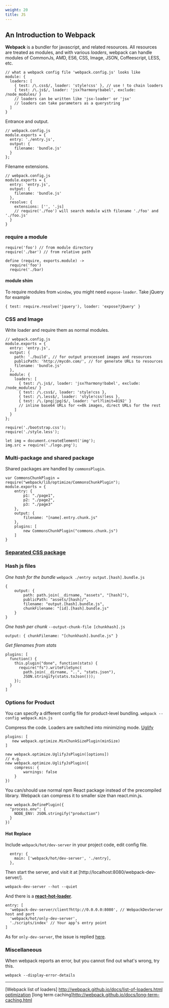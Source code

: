 ```yaml
---
weight: 20
title: JS
---
```


## An Introduction to Webpack

**Webpack** is a bundler for javascript, and related resources.
All resources are treated as modules, and with various *loaders*,
webpack can handle modules of CommonJs, AMD, ES6, CSS, Image, JSON, Coffeescript, LESS, etc.


```
// what a webpack config file 'webpack.config.js' looks like
module: {
  loaders: [
    { test: /\.css$/, loader: 'style!css' }, // use ! to chain loaders
    { test: /\.js$/, loader: 'jsx?harmony!babel', exclude: /node_modules/ }
    // loaders can be written like 'jsx-loader' or 'jsx'
    // loaders can take parameters as a querystring
  ]
}
```
Entrance and output.

```
// webpack.config.js
module.exports = {
  entry: './entry.js',
  output: {
    filename: 'bundle.js'
  }
};
```
Filename extensions.
```
// webpack.config.js
module.exports = {
  entry: 'entry.js',
  output: {
    filename: 'bundle.js'
  },
  resolve: {
    extensions: ['', '.js]
    // require('./foo') will search module with filename './foo' and './foo.js'
  }
}
```

### require a module
```
require('foo') // from module directory
require('./bar') // from relative path

define (require, exports.module) ->
  require('foo')
  require('./bar)
```

#### module shim
To require modules from `window`, you might need `expose-loader`.
Take jQuery for example
```
{ test: require.resolve('jquery'), loader: 'expose?jQuery' }
```

### CSS and Image
Write loader and require them as normal modules.
```
// webpack.config.js
module.exports = {
  entry: 'entry.js',
  output: {
    path: './build', // for output processed images and resources
    publicPath: 'http://mycdn.com/', // for generate URLs to resources
    filename: 'bundle.js'
  },
  module: {
    loaders: [
      { test: /\.js$/, loader: 'jsx?harmony!babel', exclude: /node_modules/ }
      { test: /\.css$/, loader: 'style!css },
      { test: /\.less$/, loader: 'style!css!less },
      { test: /\.(png|jpg)$/, loader: 'url?limit=8192' }
      // inline base64 URLs for <=8k images, direct URLs for the rest
    ]
  }
};
```
```
require('./bootstrap.css');
require('./style.less');

let img = document.createElement('img');
img.src = require('./logo.png');
```

### Multi-package and shared package
Shared packages are handled by `commonsPlugin`.
```
var CommonsChunkPlugin = require("webpack/lib/optimize/CommonsChunkPlugin");
module.exports = {
    entry: {
        p1: "./page1",
        p2: "./page2",
        p3: "./page3"
    },
    output: {
        filename: "[name].entry.chunk.js"
    },
    plugins: [
        new CommonsChunkPlugin("commons.chunk.js")
    ]
}
```

### [Separated CSS package](http://webpack.github.io/docs/stylesheets.html#separate-css-bundle)

### Hash js files
*One hash for the bundle*
`webpack ./entry output.[hash].bundle.js`
```
{
    output: {
        path: path.join(__dirname, "assets", "[hash]"),
        publicPath: "assets/[hash]/",
        filename: "output.[hash].bundle.js",
        chunkFilename: "[id].[hash].bundle.js"
    }
}
```

*One hash per chunk* `--output-chunk-file [chunkhash].js`
```
output: { chunkFilename: "[chunkhash].bundle.js" }
```

*Get filenames from stats*
```
plugins: [
  function() {
    this.plugin("done", function(stats) {
      require("fs").writeFileSync(
        path.join(__dirname, "..", "stats.json"),
        JSON.stringify(stats.toJson()));
    });
  }
]
```

### Options for Product
You can specify a different config file for product-level bundling.
`webpack --config webpack.min.js`

Compress the code. Loaders are switched into minimizing mode.
[Uglify](http://webpack.github.io/docs/list-of-plugins.html#uglifyjsplugin)
```
plugins: [
   new webpack.optimize.MinChunkSizePlugin(minSize)
]
```
```
new webpack.optimize.UglifyJsPlugin([options])
// e.g.
new webpack.optimize.UglifyJsPlugin({
    compress: {
        warnings: false
    }
})
```

You can/should use normal npm React package instead of the precompiled library.
Webpack can compress it to smaller size than react.min.js.
```
new webpack.DefinePlugin({
  "process.env": {
    NODE_ENV: JSON.stringify("production")
  }
})
```

#### Hot Replace
Include `webpack/hot/dev-server` in your project code, edit config file.
```
  entry: {
    main: ['webpack/hot/dev-server', './entry],
  },
```
Then start the server, and visit it at [http://localhost:8080/webpack-dev-server/].
```
webpack-dev-server --hot --quiet
```

And there is a [**react-hot-loader**](http://gaearon.github.io/react-hot-loader/getstarted/).
```
entry: [
  'webpack-dev-server/client?http://0.0.0.0:8080', // WebpackDevServer host and port
  'webpack/hot/only-dev-server',
  './scripts/index' // Your appʼs entry point
]
```
As for `only-dev-server`, the issue is replied [here](https://github.com/gaearon/react-hot-loader/issues/73#issuecomment-73679446).

### Miscellaneous
When webpack reports an error, but you cannot find out what's wrong, try this.
```
webpack --display-error-details
```

----
[Webpack list of loaders] http://webpack.github.io/docs/list-of-loaders.html
[optimization](https://github.com/webpack/docs/wiki/optimization#multi-page-app)
[long term caching]http://webpack.github.io/docs/long-term-caching.html
